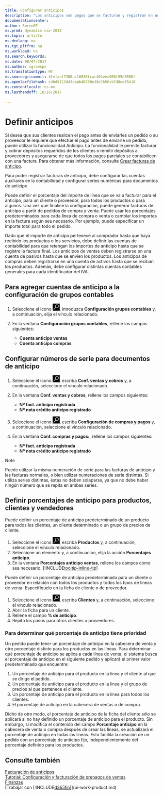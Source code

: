 ```yaml
---
title: Configurar anticipos
description: "Los anticipos son pagos que se facturan y registran en un pedido de anticipo de ventas o compras antes de la facturación final. Puede requerir un depósito antes de fabricar productos bajo pedido o puede requerir el pago antes de enviar productos a un cliente. La funcionalidad de anticipos le permite facturar y cobrar depósitos requeridos de los clientes o remitir depósitos a proveedores. De este modo, puede asegurar que todos los pagos se registran contra una factura."
documentationcenter: 
author: SorenGP
ms.prod: dynamics-nav-2018
ms.topic: article
ms.devlang: na
ms.tgt_pltfrm: na
ms.workload: na
ms.search.keywords: 
ms.date: 08/07/2017
ms.author: sgroespe
ms.translationtype: HT
ms.sourcegitcommit: 4fefaef7380ac10836fcac404eea006f55d8556f
ms.openlocfilehash: cdbd9113d43aaab48788e18e7b56cb7d8eef5410
ms.contentlocale: es-mx
ms.lasthandoff: 10/16/2017

---
```

# <a name="how-to-set-up-prepayments"></a>Definir anticipos
Si desea que sus clientes realicen el pago antes de enviarles un pedido o su proveedor le requiere que efectúe el pago antes de enviarle un pedido, puede utilizar la funcionalidad Anticipo. La funcionalidad le permite facturar y cobrar depósitos requeridos de los clientes o remitir depósitos a proveedores y asegurarse de que todos los pagos parciales se contabilicen con una factura. Para obtener más información, consulte [Crear facturas de anticipo](finance-how-to-create-prepayment-invoices.md).

Para poder registrar facturas de anticipo, debe configurar las cuentas auxiliares en la contabilidad y configurar series numéricas para documentos de anticipo.  

Puede definir el porcentaje del importe de línea que se va a facturar para el anticipo, para un cliente o proveedor, para todos los productos o para algunos. Una vez que finalice la configuración, puede generar facturas de anticipo a partir de pedidos de compra y venta. Puede usar los porcentajes predeterminados para cada línea de compra o venta o cambiar los importes en la factura según sea necesario. Por ejemplo, puede especificar un importe total para todo el pedido.  

Dado que el importe de anticipo pertenece al comprador hasta que haya recibido los productos o los servicios, debe definir las cuentas de contabilidad para que retengan los importes de anticipo hasta que se registre la factura final. Los anticipos de ventas deben registrarse en una cuenta de pasivos hasta que se envíen los productos. Los anticipos de compras deben registrarse en una cuenta de activos hasta que se reciban los productos. Además, debe configurar distintas cuentas contables generales para cada identificador del IVA.

## <a name="to-add-prepayment-accounts-to-the-general-posting-setup"></a>Para agregar cuentas de anticipo a la configuración de grupos contables  

1. Seleccione el icono ![Buscar página o informe](media/ui-search/search_small.png "icono Buscar página o informe"), introduzca **Configuración grupos contables** y, a continuación, elija el vínculo relacionado.
2. En la ventana **Configuración grupos contables**, rellene los campos siguientes:  

    - **Cuenta anticipo ventas**  
    - **Cuenta anticipo compras**  

## <a name="to-set-up-number-series-for-prepayment-documents"></a>Configurar números de serie para documentos de anticipo  

1. Seleccione el icono ![Buscar página o informe](media/ui-search/search_small.png "icono Buscar página o informe"), escriba **Conf. ventas y cobros** y, a continuación, seleccione el vínculo relacionado.
2. En la ventana **Conf. ventas y cobros**, rellene los campos siguientes:  

   - **Nº fact. anticipo registrada**
   - **Nº nota crédito anticipo registrado**

1. Seleccione el icono ![Buscar página o informe](media/ui-search/search_small.png "icono Buscar página o informe"), escriba **Configuración de compras y pagos** y, a continuación, seleccione el vínculo relacionado.
2. En la ventana **Conf. compras y pagos:**, rellene los campos siguientes:

    - **Nº fact. anticipo registrada**
    - **Nº nota crédito anticipo registrado**

> [!NOTE]  
>  Puede utilizar la misma numeración de serie para las facturas de anticipo y las facturas normales, o bien utilizar numeraciones de serie distintas. Si utiliza series distintas, éstas no deben solaparse, ya que no debe haber ningún número que se repita en ambas series.  

## <a name="to-set-up-prepayment-percentages-for-items-customers-and-vendors"></a>Definir porcentajes de anticipo para productos, clientes y vendedores  
Puede definir un porcentaje de anticipo predeterminado de un producto para todos los clientes, un cliente determinado o un grupo de precios de cliente.  

1. Seleccione el icono ![Buscar página o informe](media/ui-search/search_small.png "icono Buscar página o informe"), escriba **Productos** y, a continuación, seleccione el vínculo relacionado.
2. Seleccione un elemento y, a continuación, elija la acción **Porcentajes anticipo**.  
3. En la ventana **Porcentajes anticipo ventas**, rellene los campos como sea necesario. [!INCLUDE[tooltip-inline-tip](includes/tooltip-inline-tip_md.md)]

Puede definir un porcentaje de anticipo predeterminado para un cliente o proveedor en relación con todos los productos y todos los tipos de líneas de venta. Especifíquelo en la ficha de cliente o de proveedor.

1. Seleccione el icono ![Buscar página o informe](media/ui-search/search_small.png "icono Buscar página o informe"), escriba **Clientes** y, a continuación, seleccione el vínculo relacionado.
2. Abrir la ficha para un cliente.
3. Rellene el campo **% de anticipo**.
4. Repita los pasos para otros clientes o proveedores.  

### <a name="to-determine-which-prepayment-percentage-has-first-priority"></a>Para determinar qué porcentaje de anticipo tiene prioridad  
Un pedido puede tener un porcentaje de anticipo en la cabecera de venta y otro porcentaje distinto para los productos en las líneas. Para determinar qué porcentaje de anticipo se aplica a cada línea de venta, el sistema busca el porcentaje de anticipo en el siguiente pedido y aplicará el primer valor predeterminado que encuentre:  
1. Un porcentaje de anticipo para el producto en la línea y el cliente al que se dirige el pedido.  
2. Un porcentaje de anticipo para el producto en la línea y el grupo de precios al que pertenece el cliente.  
3. Un porcentaje de anticipo para el producto en la línea para todos los clientes.  
4. El porcentaje de anticipo en la cabecera de ventas o de compra.  

Dicho de otro modo, el porcentaje de anticipo de la ficha del cliente sólo se aplicará si no hay definido un porcentaje de anticipo para el producto. Sin embargo, si modifica el contenido del campo **Porcentaje anticipo** en la cabecera de venta o compra después de crear las líneas, se actualizará el porcentaje de anticipo en todas las líneas. Esto facilita la creación de un pedido con un porcentaje de anticipo fijo, independientemente del porcentaje definido para los productos.

## <a name="see-also"></a>Consulte también  
[Facturación de anticipos](finance-invoice-prepayments.md)  
[Tutorial: Configuración y facturación de prepagos de ventas](walkthrough-setting-up-and-invoicing-sales-prepayments.md)  
[Finanzas](finance.md)  
[Trabajar con [!INCLUDE[d365fin](includes/d365fin_md.md)]](ui-work-product.md)

